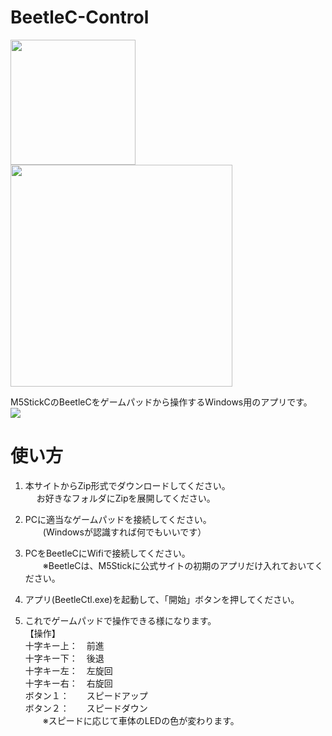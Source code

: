 # BeetleC-Control
<IMG WIDTH=200 SRC="https://user-images.githubusercontent.com/54971000/67201244-d0392100-f440-11e9-9dbd-0af2e0747e67.jpg"><IMG WIDTH=355 SRC="https://user-images.githubusercontent.com/54971000/67201172-a67ffa00-f440-11e9-93c0-99e49043aca7.JPG"><BR>

M5StickCのBeetleCをゲームパッドから操作するWindows用のアプリです。<BR>
<IMG SRC="https://user-images.githubusercontent.com/54971000/67200955-15108800-f440-11e9-8f3d-fb2a0cbe0e4d.jpg"><BR>

# 使い方

1. 本サイトからZip形式でダウンロードしてください。<BR>
　 お好きなフォルダにZipを展開してください。<BR>
  
2. PCに適当なゲームパッドを接続してください。<BR>
　　(Windowsが認識すれば何でもいいです）<BR>

3. PCをBeetleCにWifiで接続してください。<BR>
　　※BeetleCは、M5Stickに公式サイトの初期のアプリだけ入れておいてください。<BR>

4. アプリ(BeetleCtl.exe)を起動して、「開始」ボタンを押してください。<BR>

5. これでゲームパッドで操作できる様になります。<BR>
【操作】<BR>
   十字キー上：　前進<BR>
   十字キー下：　後退<BR>
   十字キー左：　左旋回<BR>
   十字キー右：　右旋回<BR>
   ボタン１：　　スピードアップ<BR>
   ボタン２：　　スピードダウン<BR>
　　※スピードに応じて車体のLEDの色が変わります。<BR>
  

